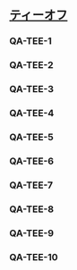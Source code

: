 ## [ティーオフ](80204)

### QA-TEE-1

### QA-TEE-2

### QA-TEE-3

### QA-TEE-4

### QA-TEE-5

### QA-TEE-6

### QA-TEE-7

### QA-TEE-8

### QA-TEE-9

### QA-TEE-10
